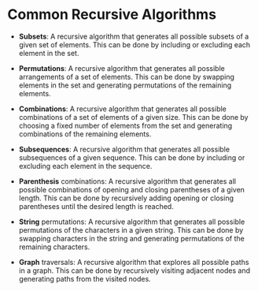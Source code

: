 # Common Recursive Algorithms

- **Subsets**: A recursive algorithm that generates all possible subsets of a given set of elements. This can be done by including or excluding each element in the set.

- **Permutations**: A recursive algorithm that generates all possible arrangements of a set of elements. This can be done by swapping elements in the set and generating permutations of the remaining elements.

- **Combinations**: A recursive algorithm that generates all possible combinations of a set of elements of a given size. This can be done by choosing a fixed number of elements from the set and generating combinations of the remaining elements.

- **Subsequences**: A recursive algorithm that generates all possible subsequences of a given sequence. This can be done by including or excluding each element in the sequence.

- **Parenthesis** combinations: A recursive algorithm that generates all possible combinations of opening and closing parentheses of a given length. This can be done by recursively adding opening or closing parentheses until the desired length is reached.

- **String** permutations: A recursive algorithm that generates all possible permutations of the characters in a given string. This can be done by swapping characters in the string and generating permutations of the remaining characters.

- **Graph** traversals: A recursive algorithm that explores all possible paths in a graph. This can be done by recursively visiting adjacent nodes and generating paths from the visited nodes.
